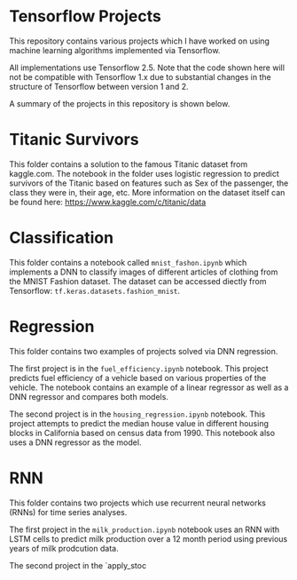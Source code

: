 # Tensorflow Projects

This repository contains various projects which I have worked on using machine learning algorithms
implemented via Tensorflow.

All implementations use Tensorflow 2.5. Note that the code shown here will not be compatible with
Tensorflow 1.x due to substantial changes in the structure of Tensorflow between version 1 and 2.

A summary of the projects in this repository is shown below.

# Titanic Survivors

This folder contains a solution to the famous Titanic dataset from kaggle.com. The notebook 
in the folder uses logistic regression to predict survivors of the Titanic based on
features such as Sex of the passenger, the class they were in, their age, etc. More 
information on the dataset itself can be found here: https://www.kaggle.com/c/titanic/data

# Classification

This folder contains a notebook called `mnist_fashon.ipynb` which implements a DNN to classify
images of different articles of clothing from the MNIST Fashion dataset. The dataset can be
accessed diectly from Tensorflow: `tf.keras.datasets.fashion_mnist`.

# Regression

This folder contains two examples of projects solved via DNN regression.

The first project is in the `fuel_efficiency.ipynb` notebook. This project predicts fuel
efficiency of a vehicle based on various properties of the vehicle. The notebook contains
an example of a linear regressor as well as a DNN regressor and compares both models.

The second project is in the `housing_regression.ipynb` notebook. This project attempts
to predict the median house value in different housing blocks in California based on 
census data from 1990. This notebook also uses a DNN regressor as the model.

# RNN

This folder contains two projects which use recurrent neural networks (RNNs) for time series
analyses.

The first project in the `milk_production.ipynb` notebook uses an RNN with LSTM cells to predict
milk production over a 12 month period using previous years of milk prodcution data.

The second project in the `apply_stoc

